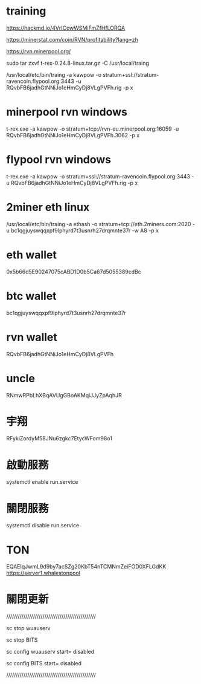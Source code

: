 # training

https://hackmd.io/4VrICowWSMiFmZfHfLORQA

https://minerstat.com/coin/RVN/profitability?lang=zh

https://rvn.minerpool.org/

sudo tar zxvf t-rex-0.24.8-linux.tar.gz -C /usr/local/traing


/usr/local/etc/bin/traing -a kawpow -o stratum+ssl://stratum-ravencoin.flypool.org:3443 -u RQvbFB6jadhGtNNiJo1eHmCyDj8VLgPVFh.rig -p x

# minerpool rvn windows
t-rex.exe -a kawpow -o stratum+tcp://rvn-eu.minerpool.org:16059 -u RQvbFB6jadhGtNNiJo1eHmCyDj8VLgPVFh.3062 -p x


# flypool rvn windows 

t-rex.exe -a kawpow -o stratum+ssl://stratum-ravencoin.flypool.org:3443 -u RQvbFB6jadhGtNNiJo1eHmCyDj8VLgPVFh.rig -p x

# 2miner eth linux
/usr/local/etc/bin/traing -a ethash -o stratum+tcp://eth.2miners.com:2020 -u bc1qgjuyswqqxpf9lphyrd7t3usnrh27drqmnte37r -w A8 -p x

# eth wallet
0x5b66d5E90247075cABD1D0b5Ca67d5055389cdBc

# btc wallet

bc1qgjuyswqqxpf9lphyrd7t3usnrh27drqmnte37r

# rvn wallet

RQvbFB6jadhGtNNiJo1eHmCyDj8VLgPVFh


# uncle

RNmwRPbLhXBqAVUgGBoAKMqiJJyZpAqhJR

# 宇翔

RFykiZordyM58JNu6zgkc7EtycWFom98o1

# 啟動服務
systemctl enable run.service

# 關閉服務
systemctl disable run.service

# TON

EQAEIqJwmL9d9by7acSZg20KbT54nTCMNmZeiFOD0XFLGdKK
https://server1.whalestonpool

# 關閉更新

///////////////////////////////////////////////

sc stop wuauserv

sc stop BITS

sc config wuauserv start= disabled

sc config BITS start= disabled

///////////////////////////////////////////////
